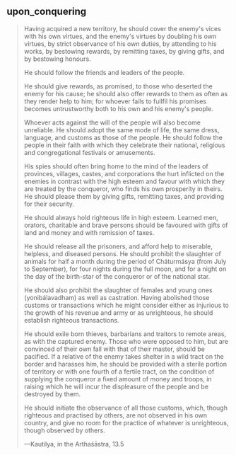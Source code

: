 ## upon_conquering
> Having acquired a new territory, he should cover the enemy's vices with his own virtues, and the enemy's virtues by doubling his own virtues, by strict observance of his own duties, by attending to his works, by bestowing rewards, by remitting taxes, by giving gifts, and by bestowing honours.
> 
> He should follow the friends and leaders of the people.
> 
> He should give rewards, as promised, to those who deserted the enemy for his cause; he should also offer rewards to them as often as they render help to him; for whoever fails to fullfil his promises becomes untrustworthy both to his own and his enemy's people.
> 
> Whoever acts against the will of the people will also become unreliable. He should adopt the same mode of life, the same dress, language, and customs as those of the people. He should follow the people in their faith with which they celebrate their national, religious and congregational festivals or amusements.
> 
> His spies should often bring home to the mind of the leaders of provinces, villages, castes, and corporations the hurt inflicted on the enemies in contrast with the high esteem and favour with which they are treated by the conqueror, who finds his own prosperity in theirs. He should please them by giving gifts, remitting taxes, and providing for their security.
> 
> He should always hold righteous life in high esteem. Learned men, orators, charitable and brave persons should be favoured with gifts of land and money and with remission of taxes.
> 
> He should release all the prisoners, and afford help to miserable, helpless, and diseased persons. He should prohibit the slaughter of animals for half a month during the period of Cháturmásya (from July to September), for four nights during the full moon, and for a night on the day of the birth-star of the conqueror or of the national star.
> 
> He should also prohibit the slaughter of females and young ones (yonibálavadham) as well as castration. Having abolished those customs or transactions which he might consider either as injurious to the growth of his revenue and army or as unrighteous, he should establish righteous transactions.
> 
> He should exile born thieves, barbarians and traitors to remote areas, as with the captured enemy. Those who were opposed to him, but are convinced of their own fall with that of their master, should be pacified. If a relative of the enemy takes shelter in a wild tract on the border and harasses him, he should be provided with a sterile portion of territory or with one fourth of a fertile tract, on the condition of supplying the conqueror a fixed amount of money and troops, in raising which he will incur the displeasure of the people and be destroyed by them.
> 
> He should initiate the observance of all those customs, which, though righteous and practised by others, are not observed in his own country, and give no room for the practice of whatever is unrighteous, though observed by others.
> 
> —Kautilya, in the Arthaśāstra, 13.5